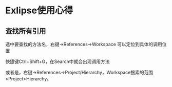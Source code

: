 # Exlipse使用心得

## 查找所有引用

选中要查找的方法名，右键->References->Workspace 可以定位到具体的调用位置

快捷键Ctrl+Shift+G，在Search中就会出现调用方法

或者是，右键->References->Project/Hierarchy，Workspace搜索的范围>Project>Hierarchy。